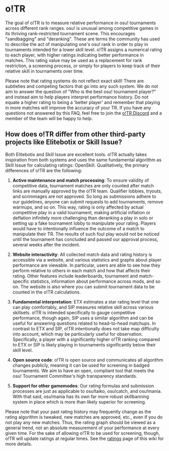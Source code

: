 # o!TR

The goal of o!TR is to measure relative performance in osu! tournaments across different rank ranges. osu! is unusual among competitive games in its thriving rank-restricted tournament scene. This encourages "sandbagging" and "deranking". These are terms the community has used to describe the act of manipulating one's osu! rank in order to play in tournaments intended for a lower skill level. o!TR assigns a numerical rating to each player, with higher ratings indicating better performance in matches. This rating value may be used as a replacement for rank restriction, a screening process, or simply for players to keep track of their relative skill in tournaments over time.

Please note that rating systems do not reflect exact skill! There are subtleties and competing factors that go into any such system. We do not aim to answer the question of "Who is the best osu! tournament player?" and instead aim to help players interpret performance history. Do not equate a higher rating to being a 'better player' and remember that playing in more matches will improve the accuracy of your TR. If you have any questions not answered by this FAQ, feel free to join the [o!TR Discord](https://discord.gg/R53AwX2tJA) and a member of the team will be happy to help.

## How does o!TR differ from other third-party projects like Elitebotix or Skill Issue?
Both Elitebotix and Skill Issue are excellent tools. o!TR actually takes inspiration from both systems and uses the same fundamental algorithm as Skill Issue for calculating ratings: OpenSkill. Qualitatively, the primary differences of o!TR are the following:

1. **Active maintenance and match processing**: To ensure validity of competitive data, tournament matches are only counted after match links are manually approved by the o!TR team. Qualifier lobbies, tryouts, and scrimmages are not approved. So long as submissions adhere to our guidelines, anyone can submit requests to add tournaments, remove warmups, and so on. This way, rating is only affected by actual competitive play in a valid tournament, making artificial inflation or deflation infinitely more challenging than deranking a play in solo or setting up a fake tournament lobby to manipulate your rating. Players would have to intentionally influence the outcome of a match to manipulate their TR. The results of such foul play would not be noticed until the tournament has concluded and passed our approval process, several weeks after the incident.

2. **Website interactivity**: All collected match data and rating history is accessible via a website, and various statistics and graphs about player performance are viewable. In particular, users are able to see how they perform relative to others in each match and how that affects their rating. Other features include leaderboards, tournament and match-specific statistics, information about performance across mods, and so on. The website is also where you can submit tournament data to be counted in the o!TR calculations.

3. **Fundamental interpretation**: ETX estimates a star rating level that one can play comfortably, and SIP measures relative skill across various skillsets. o!TR is intended specifically to gauge competitive performance, though again, SIP uses a similar algorithm and can be useful for answering questions related to head-to-head matchups. In contrast to ETX and SIP, o!TR intentionally does not take map difficulty into account, which may be particularly useful for observation. Specifically, a player with a significantly higher o!TR ranking compared to ETX or SIP is likely playing in tournaments significantly below their skill level.

4. **Open source code**: o!TR is open source and communicates all algorithm changes publicly, meaning it can be used for screening in badged tournaments. We aim to have an open, compliant tool that meets the osu! Tournament Committee's high transparency standards.

5. **Support for other gamemodes**: Our rating formulas and submission processes are just as applicable to osu!taiko, osu!catch, and osu!mania. With that said, osu!mania has its own far more robust skillbanning system in place which is more than likely superior for screening.

Please note that your past rating history may frequently change as the rating algorithm is tweaked, new matches are approved, etc., even if you do not play any new matches. Thus, the rating graph should be viewed as a general trend, not an absolute measurement of your performance at every given time. For the sake of allowing o!TR to be used for screening, though, o!TR will update ratings at regular times. See the [ratings](ratings.md) page of this wiki for more details.